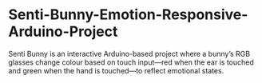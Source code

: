 # Senti-Bunny-Emotion-Responsive-Arduino-Project
Senti Bunny is an interactive Arduino-based project where a bunny’s RGB glasses change colour based on touch input—red when the ear is touched and green when the hand is touched—to reflect emotional states.
